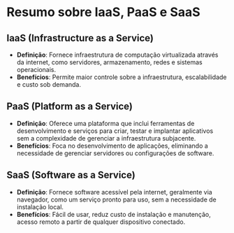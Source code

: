 # Resumo sobre IaaS, PaaS e SaaS

## IaaS (Infrastructure as a Service)
- **Definição**: Fornece infraestrutura de computação virtualizada através da internet, como servidores, armazenamento, redes e sistemas operacionais.
- **Benefícios**: Permite maior controle sobre a infraestrutura, escalabilidade e custo sob demanda.

## PaaS (Platform as a Service)
- **Definição**: Oferece uma plataforma que inclui ferramentas de desenvolvimento e serviços para criar, testar e implantar aplicativos sem a complexidade de gerenciar a infraestrutura subjacente.
- **Benefícios**: Foca no desenvolvimento de aplicações, eliminando a necessidade de gerenciar servidores ou configurações de software.

## SaaS (Software as a Service)
- **Definição**: Fornece software acessível pela internet, geralmente via navegador, como um serviço pronto para uso, sem a necessidade de instalação local.
- **Benefícios**: Fácil de usar, reduz custo de instalação e manutenção, acesso remoto a partir de qualquer dispositivo conectado.
